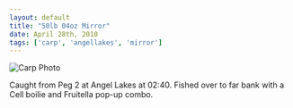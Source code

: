 ```yaml
---
layout: default
title: "50lb 04oz Mirror"
date: April 28th, 2010
tags: ['carp', 'angellakes', 'mirror']
---
```


![Carp Photo](https://s3-eu-west-1.amazonaws.com/davemcnally/2013-04-14+00.12.17.jpg)

Caught from Peg 2 at Angel Lakes at 02:40. Fished over to far bank with a Cell boilie and Fruitella pop-up combo.